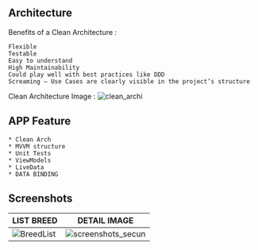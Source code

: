 ## Architecture

 Benefits of a Clean Architecture :

    Flexible
    Testable
    Easy to understand
    High Maintainability
    Could play well with best practices like DDD
    Screaming — Use Cases are clearly visible in the project’s structure
   
  Clean Architecture Image :
  ![clean_archi](https://user-images.githubusercontent.com/21106507/80330641-ba535100-8813-11ea-98be-7b97bcba4efa.png)
  
  
  ## APP Feature
  
    * Clean Arch
    * MVVM structure
    * Unit Tests
    * ViewModels
    * LiveData
    * DATA BINDING
  
    
   ## Screenshots
      

| LIST BREED  | DETAIL IMAGE |
| ------------- | ------------- |
|![BreedList](https://user-images.githubusercontent.com/21106507/80388115-7c881400-8877-11ea-986c-97e905de31ca.jpeg)|![screenshots_secun](https://user-images.githubusercontent.com/21106507/80331020-e7543380-8814-11ea-94ad-44d85b40ecee.jpeg)|
   
   
   
